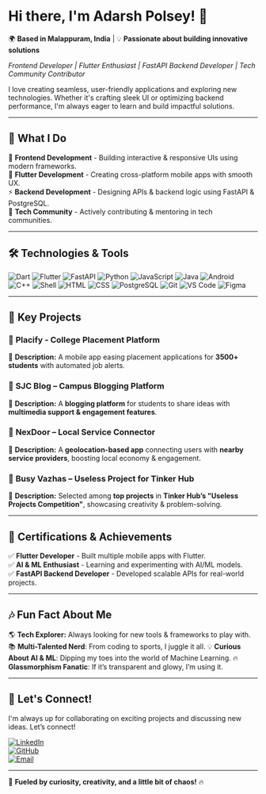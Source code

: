 # Hi there, I'm Adarsh Polsey! 👋  

🌍 **Based in Malappuram, India** | 💡 **Passionate about building innovative solutions**  

*Frontend Developer | Flutter Enthusiast | FastAPI Backend Developer | Tech Community Contributor*  

I love creating seamless, user-friendly applications and exploring new technologies. Whether it's crafting sleek UI or optimizing backend performance, I'm always eager to learn and build impactful solutions.  

---

## 🚀 **What I Do**  

🎨 **Frontend Development** - Building interactive & responsive UIs using modern frameworks.  
📱 **Flutter Development** - Creating cross-platform mobile apps with smooth UX.  
⚡ **Backend Development** - Designing APIs & backend logic using FastAPI & PostgreSQL.  
🌱 **Tech Community** - Actively contributing & mentoring in tech communities.  

---

## 🛠️ **Technologies & Tools**  

![Dart](https://skillicons.dev/icons?i=dart)  ![Flutter](https://skillicons.dev/icons?i=flutter)  ![FastAPI](https://skillicons.dev/icons?i=fastapi)  ![Python](https://skillicons.dev/icons?i=python)  ![JavaScript](https://skillicons.dev/icons?i=javascript)  ![Java](https://skillicons.dev/icons?i=java)  ![Android](https://skillicons.dev/icons?i=android)  ![C++](https://skillicons.dev/icons?i=cpp)  ![Shell](https://skillicons.dev/icons?i=shell)  ![HTML](https://skillicons.dev/icons?i=html)  ![CSS](https://skillicons.dev/icons?i=css)  ![PostgreSQL](https://skillicons.dev/icons?i=postgresql)  ![Git](https://skillicons.dev/icons?i=git)  ![VS Code](https://skillicons.dev/icons?i=vscode)  ![Figma](https://skillicons.dev/icons?i=figma)  

---

## 🚀 **Key Projects**  

### 🔹 **Placify - College Placement Platform**  
📌 **Description:** A mobile app easing placement applications for **3500+ students** with automated job alerts.  

### 🔹 **SJC Blog – Campus Blogging Platform**  
📌 **Description:** A **blogging platform** for students to share ideas with **multimedia support & engagement features**.  

### 🔹 **NexDoor – Local Service Connector**  
📌 **Description:** A **geolocation-based app** connecting users with **nearby service providers**, boosting local economy & engagement.  

### 🔹 **Busy Vazhas – Useless Project for Tinker Hub**  
📌 **Description:** Selected among **top projects** in **Tinker Hub’s "Useless Projects Competition"**, showcasing creativity & problem-solving.  

---

## 🏅 **Certifications & Achievements**  

✅ **Flutter Developer** - Built multiple mobile apps with Flutter.  
✅ **AI & ML Enthusiast** - Learning and experimenting with AI/ML models.  
✅ **FastAPI Backend Developer** - Developed scalable APIs for real-world projects.  

---

## 🎶 **Fun Fact About Me**  

🌎 **Tech Explorer:** Always looking for new tools & frameworks to play with.  
📚 **Multi-Talented Nerd**: From coding to sports, I juggle it all.
💡 **Curious About AI & ML**: Dipping my toes into the world of Machine Learning.
🔥 **Glassmorphism Fanatic**: If it’s transparent and glowy, I’m using it.  

---

## 🌟 **Let's Connect!**  

I'm always up for collaborating on exciting projects and discussing new ideas. Let’s connect!  

[![LinkedIn](https://img.shields.io/badge/-LinkedIn-0A66C2?style=flat-square&logo=linkedin&logoColor=white)](https://www.linkedin.com/in/adarsh-polsey/)  
[![GitHub](https://img.shields.io/badge/-GitHub-181717?style=flat-square&logo=github&logoColor=white)](https://github.com/Adarsh-Polsey)  
[![Email](https://img.shields.io/badge/-Email-D14836?style=flat-square&logo=gmail&logoColor=white)](mailto:adarshpolsey7@gmail.com)  

---

🚀 **Fueled by curiosity, creativity, and a little bit of chaos!** 🔥 
